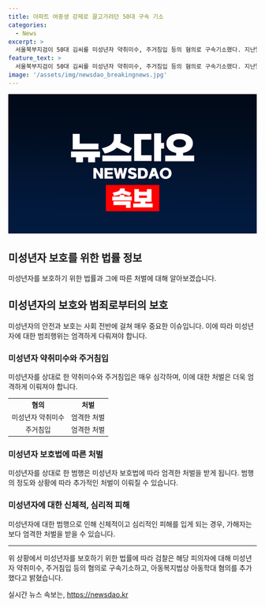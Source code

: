 ```yaml
---
title: 아파트 여중생 강제로 끌고가려던 50대 구속 기소
categories:
  - News
excerpt: >
  서울북부지검이 50대 김씨를 미성년자 약취미수, 주거침입 등의 혐의로 구속기소했다. 지난달 26일 오후 4시쯤 아파트 복도에서 여중생 A양을 강제로 끌고 가려다 미수에 그친 혐의를 받았으며, 같은 이유로 5일 전에도 무단침입을 저지른 사실이 드러났다. 김씨는 A양을 제압하려던 중 딸의 비명을 듣고 아버지에게 제압당했으며, A양이 신체적 및 심리적 충격을 받아 아동학대 혐의가 추가되었다.
feature_text: >
  서울북부지검이 50대 김씨를 미성년자 약취미수, 주거침입 등의 혐의로 구속기소했다. 지난달 26일 오후 4시쯤 아파트 복도에서 여중생 A양을 강제로 끌고 가려다 미수에 그친 혐의를 받았으며, 같은 이유로 5일 전에도 무단침입을 저지른 사실이 드러났다. 김씨는 A양을 제압하려던 중 딸의 비명을 듣고 아버지에게 제압당했으며, A양이 신체적 및 심리적 충격을 받아 아동학대 혐의가 추가되었다.
image: '/assets/img/newsdao_breakingnews.jpg'
---
```


<p><img src="/assets/img/newsdao_breakingnews.jpg" alt="ranknews 속보" /></p>

<h2 data-ke-size="size26">미성년자 보호를 위한 법률 정보</h2>

<p data-ke-size="size16">미성년자를 보호하기 위한 법률과 그에 따른 처벌에 대해 알아보겠습니다.</p>

<h2>미성년자의 보호와 범죄로부터의 보호</h2>

<p data-ke-size="size16">미성년자의 안전과 보호는 사회 전반에 걸쳐 매우 중요한 이슈입니다. 이에 따라 미성년자에 대한 범죄행위는 엄격하게 다뤄져야 합니다.</p>

<h3>미성년자 약취미수와 주거침입</h3>

<p data-ke-size="size16">미성년자를 상대로 한 약취미수와 주거침입은 매우 심각하며, 이에 대한 처벌은 더욱 엄격하게 이뤄져야 합니다.</p>

<table>
    <tr>
        <td style="text-align: center; height: 17px;"><b>혐의</b></td>
        <td style="text-align: center; height: 17px;"><b>처벌</b></td>
    </tr>
    <tr>
        <td style="text-align: center; height: 17px;">미성년자 약취미수</td>
        <td style="text-align: center; height: 17px;">엄격한 처벌</td>
    </tr>
    <tr>
        <td style="text-align: center; height: 17px;">주거침입</td>
        <td style="text-align: center; height: 17px;">엄격한 처벌</td>
    </tr>
</table>

<h3>미성년자 보호법에 따른 처벌</h3>

<p data-ke-size="size16">미성년자를 상대로 한 범행은 미성년자 보호법에 따라 엄격한 처벌을 받게 됩니다. 범행의 정도와 상황에 따라 추가적인 처벌이 이뤄질 수 있습니다.</p>

<h3>미성년자에 대한 신체적, 심리적 피해</h3>

<p data-ke-size="size16">미성년자에 대한 범행으로 인해 신체적이고 심리적인 피해를 입게 되는 경우, 가해자는 보다 엄격한 처벌을 받을 수 있습니다.</p>

<hr>

<p data-ke-size="size16">위 상황에서 미성년자를 보호하기 위한 법률에 따라 검찰은 해당 피의자에 대해 미성년자 약취미수, 주거침입 등의 혐의로 구속기소하고, 아동복지법상 아동학대 혐의를 추가했다고 밝혔습니다.</p>
실시간 뉴스 속보는, <a href="https://newsdao.kr" rel="dofollow">https://newsdao.kr</a>


